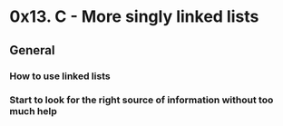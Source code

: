 # 0x13. C - More singly linked lists

## General

### How to use linked lists
### Start to look for the right source of information without too much help
